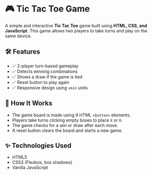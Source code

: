 # 🎮 Tic Tac Toe Game

A simple and interactive **Tic Tac Toe** game built using **HTML, CSS, and JavaScript**. This game allows two players to take turns and play on the same device.


## 🛠️ Features

- ✅ 2-player turn-based gameplay
- ✅ Detects winning combinations
- ✅ Shows a draw if the game is tied
- ✅ Reset button to play again
- ✅ Responsive design using `vmin` units


## 🧠 How It Works

- The game board is made using 9 HTML `<button>` elements.
- Players take turns clicking empty boxes to place `X` or `O`.
- The game checks for a win or draw after each move.
- A reset button clears the board and starts a new game.

## ✨ Technologies Used

- HTML5
- CSS3 (Flexbox, box shadows)
- Vanilla JavaScript
